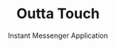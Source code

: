 ---
title: Outta Touch
subtitle: Instant Messenger Application
tech1: React
tech2: GraphQL
tech3: MongoDB
image: /images/outta-touch-ss.png
description: Instant messenger application built on React, utilizing a MongoDB database and installs locally.
siteLink: https://outta-touch.herokuapp.com/
codeLink: https://github.com/argounova/outta-touch
---